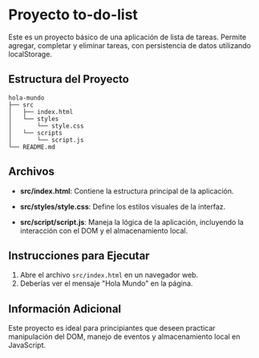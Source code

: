 # Proyecto to-do-list

Este es un proyecto básico de una aplicación de lista de tareas. Permite agregar, completar y eliminar tareas, con persistencia de datos utilizando localStorage.

## Estructura del Proyecto

```
hola-mundo
├── src
│   ├── index.html
│   └── styles
│       └── style.css
│   └── scripts
│       └── script.js
└── README.md
```

## Archivos

- **src/index.html**: Contiene la estructura principal de la aplicación.
  
- **src/styles/style.css**: Define los estilos visuales de la interfaz.

- **src/script/script.js**: Maneja la lógica de la aplicación, incluyendo la interacción con el DOM y el almacenamiento local.

## Instrucciones para Ejecutar

1. Abre el archivo `src/index.html` en un navegador web.
2. Deberías ver el mensaje "Hola Mundo" en la página.

## Información Adicional

Este proyecto es ideal para principiantes que deseen practicar manipulación del DOM, manejo de eventos y almacenamiento local en JavaScript.